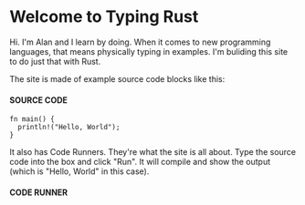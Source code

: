 # Welcome to Typing Rust

Hi. I'm Alan and I learn by doing. When it comes
to new programming languages, that means physically typing
in examples. I'm buliding this site to do just that with Rust.

The site is made of example source code blocks like this:

#### SOURCE CODE

```rust, noplayground, EXAMPLE1
fn main() {
  println!("Hello, World");
}
```

It also has Code Runners. They're
what the site is all about. Type the source
code into the box and click "Run". It will
compile and show the output (which is "Hello, World"
in this case).

#### CODE RUNNER

```rust, editable, CODE1

```
